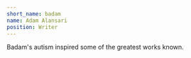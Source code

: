 ```yaml
---
short_name: badam
name: Adam Alansari
position: Writer
---
```

Badam's autism inspired some of the greatest works known.